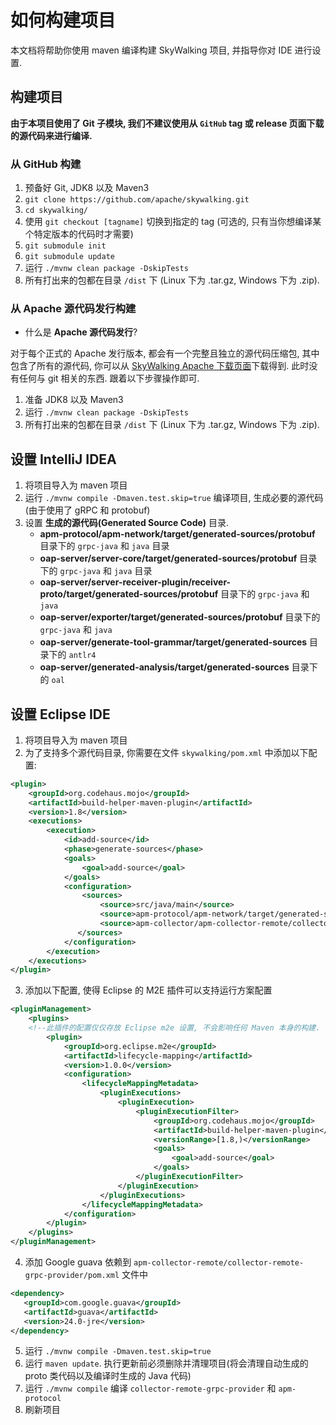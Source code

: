 # 如何构建项目

本文档将帮助你使用 maven 编译构建 SkyWalking 项目, 并指导你对 IDE 进行设置.

## 构建项目

**由于本项目使用了 Git 子模块, 我们不建议使用从 `GitHub` tag 或 release 页面下载的源代码来进行编译.**

### 从 GitHub 构建

1. 预备好 Git, JDK8 以及 Maven3
1. `git clone https://github.com/apache/skywalking.git`
1. `cd skywalking/`
1. 使用 `git checkout [tagname]` 切换到指定的 tag (可选的, 只有当你想编译某个特定版本的代码时才需要)
1. `git submodule init`
1. `git submodule update`
1. 运行 `./mvnw clean package -DskipTests`
1. 所有打出来的包都在目录 `/dist` 下 (Linux 下为 .tar.gz, Windows 下为 .zip).

### 从 Apache 源代码发行构建

- 什么是 **Apache 源代码发行**?

对于每个正式的 Apache 发行版本, 都会有一个完整且独立的源代码压缩包, 其中包含了所有的源代码,
你可以从 [SkyWalking Apache 下载页面](http://skywalking.apache.org/downloads/)下载得到. 此时没有任何与 git 相关的东西.
跟着以下步骤操作即可.

1. 准备 JDK8 以及 Maven3
1. 运行 `./mvnw clean package -DskipTests`
1. 所有打出来的包都在目录 `/dist` 下 (Linux 下为 .tar.gz, Windows 下为 .zip).

## 设置 IntelliJ IDEA

1. 将项目导入为 maven 项目
1. 运行 `./mvnw compile -Dmaven.test.skip=true` 编译项目, 生成必要的源代码(由于使用了 gRPC 和 protobuf)
1. 设置 **生成的源代码(Generated Source Code)** 目录.
    * **apm-protocol/apm-network/target/generated-sources/protobuf** 目录下的 `grpc-java` 和 `java` 目录
    * **oap-server/server-core/target/generated-sources/protobuf** 目录下的 `grpc-java` 和 `java` 目录
    * **oap-server/server-receiver-plugin/receiver-proto/target/generated-sources/protobuf** 目录下的 `grpc-java` 和 `java`
    * **oap-server/exporter/target/generated-sources/protobuf** 目录下的 `grpc-java` 和 `java`
    * **oap-server/generate-tool-grammar/target/generated-sources** 目录下的 `antlr4` 
    * **oap-server/generated-analysis/target/generated-sources** 目录下的 `oal`
    
## 设置 Eclipse IDE

1. 将项目导入为 maven 项目
2. 为了支持多个源代码目录, 你需要在文件 `skywalking/pom.xml` 中添加以下配置:

```xml
<plugin>
    <groupId>org.codehaus.mojo</groupId>
    <artifactId>build-helper-maven-plugin</artifactId>
    <version>1.8</version>
    <executions>
        <execution>
            <id>add-source</id>
            <phase>generate-sources</phase>
            <goals>
                <goal>add-source</goal>
            </goals>
            <configuration>
                <sources>
                    <source>src/java/main</source>
                    <source>apm-protocol/apm-network/target/generated-sources/protobuf</source>
                    <source>apm-collector/apm-collector-remote/collector-remote-grpc-provider/target/generated-sources/protobuf</source>
               </sources>
            </configuration>
        </execution>
    </executions>
</plugin>
```

3. 添加以下配置, 使得 Eclipse 的 M2E 插件可以支持运行方案配置

```xml
<pluginManagement>
    <plugins>
    <!--此插件的配置仅仅存放 Eclipse m2e 设置, 不会影响任何 Maven 本身的构建. -->
        <plugin>
            <groupId>org.eclipse.m2e</groupId>
            <artifactId>lifecycle-mapping</artifactId>
            <version>1.0.0</version>
            <configuration>
                <lifecycleMappingMetadata>
                    <pluginExecutions>
                        <pluginExecution>
                            <pluginExecutionFilter>
                                <groupId>org.codehaus.mojo</groupId>
                                <artifactId>build-helper-maven-plugin</artifactId>
                                <versionRange>[1.8,)</versionRange>
                                <goals>
                                    <goal>add-source</goal>
                                </goals>
                            </pluginExecutionFilter>
                        </pluginExecution>
                    </pluginExecutions>
                </lifecycleMappingMetadata>
            </configuration>
        </plugin>
    </plugins>
</pluginManagement>
```

4. 添加 Google guava 依赖到 `apm-collector-remote/collector-remote-grpc-provider/pom.xml` 文件中

```xml
<dependency>
   <groupId>com.google.guava</groupId>
   <artifactId>guava</artifactId>
   <version>24.0-jre</version>
</dependency>
```

5. 运行 `./mvnw compile -Dmaven.test.skip=true`
6. 运行 `maven update`. 执行更新前必须删除并清理项目(将会清理自动生成的 proto 类代码以及编译时生成的 Java 代码)
7. 运行 `./mvnw compile` 编译 `collector-remote-grpc-provider` 和 `apm-protocol`
8. 刷新项目
